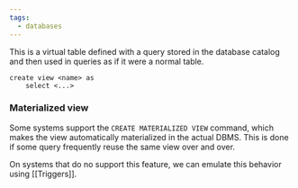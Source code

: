 ```yaml
---
tags:
  - databases
---
```

This is a virtual table defined with a query stored in the database catalog and then used in queries as if it were a normal table.

```mysql
create view <name> as
	select <...>
```
### Materialized view

Some systems support the `CREATE MATERIALIZED VIEW` command, which makes the view automatically materialized in the actual DBMS. This is done if some query frequently reuse the same view over and over. 

On systems that do no support this feature, we can emulate this behavior using [[Triggers]].